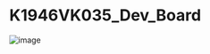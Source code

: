 # K1946VK035_Dev_Board
![image](https://github.com/user-attachments/assets/487ebee9-082a-46b8-b309-45bd6f84176b)

